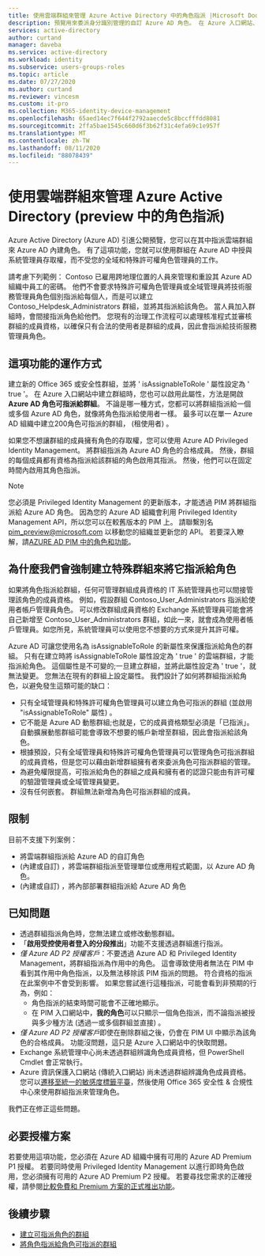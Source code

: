 ```yaml
---
title: 使用雲端群組來管理 Azure Active Directory 中的角色指派 |Microsoft Docs
description: 預覽用來委派身分識別管理的自訂 Azure AD 角色。 在 Azure 入口網站、PowerShell 或圖形 API 中管理 Azure 角色。
services: active-directory
author: curtand
manager: daveba
ms.service: active-directory
ms.workload: identity
ms.subservice: users-groups-roles
ms.topic: article
ms.date: 07/27/2020
ms.author: curtand
ms.reviewer: vincesm
ms.custom: it-pro
ms.collection: M365-identity-device-management
ms.openlocfilehash: 65aed14ec7f644f2792aaecde5c8bccfffdd8081
ms.sourcegitcommit: 2ffa5bae1545c660d6f3b62f31c4efa69c1e957f
ms.translationtype: MT
ms.contentlocale: zh-TW
ms.lasthandoff: 08/11/2020
ms.locfileid: "88078439"
---
```

# <a name="use-cloud-groups-to-manage-role-assignments-in-azure-active-directory-preview"></a>使用雲端群組來管理 Azure Active Directory (preview 中的角色指派) 

Azure Active Directory (Azure AD) 引進公開預覽，您可以在其中指派雲端群組來 Azure AD 內建角色。 有了這項功能，您就可以使用群組在 Azure AD 中授與系統管理員存取權，而不受您的全域和特殊許可權角色管理員的工作。

請考慮下列範例： Contoso 已雇用跨地理位置的人員來管理和重設其 Azure AD 組織中員工的密碼。 他們不會要求特殊許可權角色管理員或全域管理員將技術服務管理員角色個別指派給每個人，而是可以建立 Contoso_Helpdesk_Administrators 群組，並將其指派給該角色。 當人員加入群組時，會間接指派角色給他們。 您現有的治理工作流程可以處理核准程式並審核群組的成員資格，以確保只有合法的使用者是群組的成員，因此會指派給技術服務管理員角色。

## <a name="how-this-feature-works"></a>這項功能的運作方式

建立新的 Office 365 或安全性群組，並將 ' isAssignableToRole ' 屬性設定為 ' true '。 在 Azure 入口網站中建立群組時，您也可以啟用此屬性，方法是開啟**Azure AD 角色可指派給群組**。 不論是哪一種方式，您都可以將群組指派給一個或多個 Azure AD 角色，就像將角色指派給使用者一樣。 最多可以在單一 Azure AD 組織中建立200角色可指派的群組， (租使用者) 。

如果您不想讓群組的成員擁有角色的存取權，您可以使用 Azure AD Privileged Identity Management。 將群組指派為 Azure AD 角色的合格成員。 然後，群組的每個成員都有資格為指派給該群組的角色啟用其指派。 然後，他們可以在固定時間內啟用其角色指派。

> [!Note]
> 您必須是 Privileged Identity Management 的更新版本，才能透過 PIM 將群組指派給 Azure AD 角色。 因為您的 Azure AD 組織會利用 Privileged Identity Management API，所以您可以在較舊版本的 PIM 上。 請聯繫別名 pim_preview@microsoft.com 以移動您的組織並更新您的 API。 若要深入瞭解，請[AZURE AD PIM 中的角色和功能](https://docs.microsoft.com/azure/active-directory/privileged-identity-management/azure-ad-roles-features)。

## <a name="why-we-enforce-creation-of-a-special-group-for-assigning-it-to-a-role"></a>為什麼我們會強制建立特殊群組來將它指派給角色

如果將角色指派給群組，任何可管理群組成員資格的 IT 系統管理員也可以間接管理該角色的成員資格。 例如，假設群組 Contoso_User_Administrators 指派給使用者帳戶管理員角色。 可以修改群組成員資格的 Exchange 系統管理員可能會將自己新增至 Contoso_User_Administrators 群組，如此一來，就會成為使用者帳戶管理員。如您所見，系統管理員可以使用您不想要的方式來提升其許可權。

Azure AD 可讓您使用名為 isAssignableToRole 的新屬性來保護指派給角色的群組。 只有在建立時將 isAssignableToRole 屬性設定為 ' true ' 的雲端群組，才能指派給角色。 這個屬性是不可變的;一旦建立群組，並將此屬性設定為 ' true '，就無法變更。 您無法在現有的群組上設定屬性。
我們設計了如何將群組指派給角色，以避免發生這類可能的缺口：

- 只有全域管理員和特殊許可權角色管理員可以建立角色可指派的群組 (並啟用 "isAssignableToRole" 屬性) 。
- 它不能是 Azure AD 動態群組;也就是，它的成員資格類型必須是「已指派」。 自動擴展動態群組可能會導致不想要的帳戶新增至群組，因此會指派給該角色。
- 根據預設，只有全域管理員和特殊許可權角色管理員可以管理角色可指派群組的成員資格，但是您可以藉由新增群組擁有者來委派角色可指派群組的管理。
- 為避免權限提高，可指派給角色的群組之成員和擁有者的認證只能由有許可權的驗證管理員或全域管理員變更。
- 沒有任何嵌套。 群組無法新增為角色可指派群組的成員。

## <a name="limitations"></a>限制

目前不支援下列案例：  

- 將雲端群組指派給 Azure AD 的自訂角色
-  (內建或自訂) ，將雲端群組指派至管理單位或應用程式範圍，以 Azure AD 角色。
-  (內建或自訂) ，將內部部署群組指派給 Azure AD 角色

## <a name="known-issues"></a>已知問題

- 透過群組指派角色時，您無法建立或修改動態群組。
- 「**啟用受控使用者登入的分段推出**」功能不支援透過群組進行指派。
- *僅 Azure AD P2 授權客戶*：不要透過 Azure AD 和 Privileged Identity Management，將群組指派為作用中的角色。 這會導致使用者無法在 PIM 中看到其作用中角色指派，以及無法移除該 PIM 指派的問題。 符合資格的指派在此案例中不會受到影響。 如果您嘗試進行這種指派，可能會看到非預期的行為，例如：
  - 角色指派的結束時間可能會不正確地顯示。
  - 在 PIM 入口網站中，**我的角色**可以只顯示一個角色指派，而不論指派被授與多少種方法 (透過一或多個群組並直接) 。
- *僅 Azure AD P2 授權客戶*即使在刪除群組之後，仍會在 PIM UI 中顯示為該角色的合格成員。 功能沒問題，這只是 Azure 入口網站中的快取問題。  
- Exchange 系統管理中心尚未透過群組辨識角色成員資格，但 PowerShell Cmdlet 會正常執行。
- Azure 資訊保護入口網站 (傳統入口網站) 尚未透過群組辨識角色成員資格。 您可以[遷移至統一的敏感度標籤平臺](https://docs.microsoft.com/azure/information-protection/configure-policy-migrate-labels)，然後使用 Office 365 安全性 & 合規性中心來使用群組指派來管理角色。

我們正在修正這些問題。

## <a name="required-license-plan"></a>必要授權方案

若要使用這項功能，您必須在 Azure AD 組織中擁有可用的 Azure AD Premium P1 授權。 若要同時使用 Privileged Identity Management 以進行即時角色啟用，您必須擁有可用的 Azure AD Premium P2 授權。 若要尋找您需求的正確授權，請參閱[比較免費和 Premium 方案的正式推出功能](../fundamentals/active-directory-whatis.md#what-are-the-azure-ad-licenses)。

## <a name="next-steps"></a>後續步驟

- [建立可指派角色的群組](roles-groups-create-eligible.md)
- [將角色指派給角色可指派的群組](roles-groups-assign-role.md)
